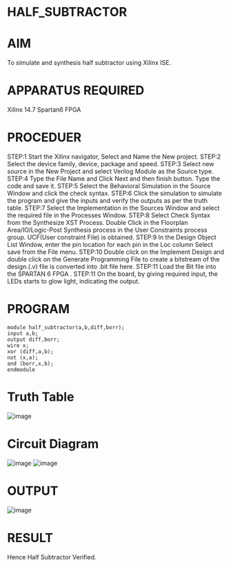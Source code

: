 # HALF_SUBTRACTOR
# AIM 
To simulate and synthesis half subtractor using Xilinx ISE.
# APPARATUS REQUIRED
Xilinx 14.7 Spartan6 FPGA
# PROCEDUER
STEP:1 Start the Xilinx navigator, Select and Name the New project.
STEP:2 Select the device family, device, package and speed.
STEP:3 Select new source in the New Project and select Verilog Module as the Source type.
STEP:4 Type the File Name and Click Next and then finish button. Type the code and save it. 
STEP:5 Select the Behavioral Simulation in the Source Window and click the check syntax.
STEP:6 Click the simulation to simulate the program and give the inputs and verify the outputs as per the truth table.
STEP:7 Select the Implementation in the Sources Window and select the required file in the Processes Window.
STEP:8 Select Check Syntax from the Synthesize XST Process. Double Click in the Floorplan Area/IO/Logic-Post Synthesis process in the User Constraints process group. UCF(User constraint File) is obtained. 
STEP:9 In the Design Object List Window, enter the pin location for each pin in the Loc column Select save from the File menu.
STEP:10 Double click on the Implement Design and double click on the Generate Programming File to create a bitstream of the design.(.v) file is converted into .bit file here. STEP:11 Load the Bit file into the SPARTAN 6 FPGA .
STEP:11 On the board, by giving required input, the LEDs starts to glow light, indicating the output.
# PROGRAM 
```
module half_subtractor(a,b,diff,borr);
input a,b;
output diff,borr; 
wire x;
xor (diff,a,b);
not (x,a);
and (borr,x,b);
endmodule
```

# Truth Table
![image](https://github.com/RESMIRNAIR/HALF_SUBTRACTOR/assets/154305926/d0d5980a-6bcf-4ede-a54e-6aae3fb5f5f2)
# Circuit Diagram
![image](https://github.com/RESMIRNAIR/HALF_SUBTRACTOR/assets/154305926/df70da69-5a12-4a0d-ab84-a98dad3f7e70)
![image](https://github.com/RESMIRNAIR/HALF_SUBTRACTOR/assets/154305926/2f2d6a4d-9eda-4165-8579-1d7490b5fe97)
# OUTPUT

![image](https://github.com/Monss-12/HALF_SUBTRACTOR/assets/163823193/922f3d23-ceca-4570-a6ef-cdecbdd83827)
# RESULT
Hence Half Subtractor Verified.






